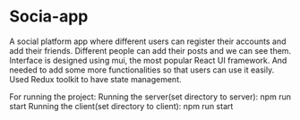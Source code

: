 # Socia-app

A social platform app where different users can register their accounts and add their friends.
Different people can add their posts and we can see them.
Interface is designed using mui, the most popular React UI framework.
And needed to add some more functionalities so that users can use it easily.
Used Redux toolkit to have state management.

For running the project:
Running the server(set directory to server):
    npm run start
Running the client(set directory to client):
    npm run start
